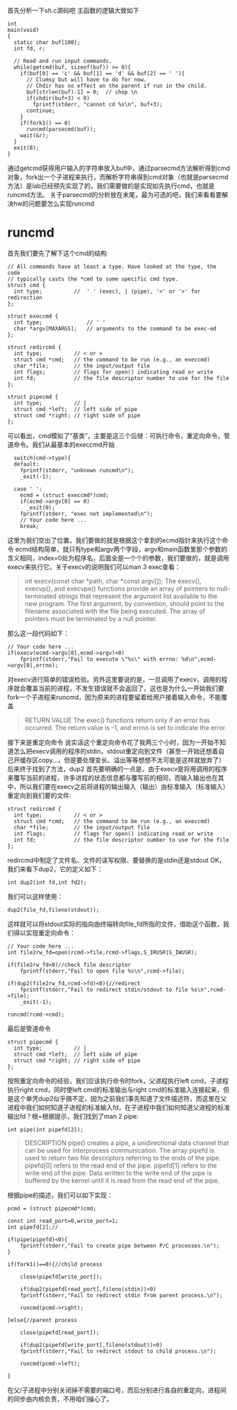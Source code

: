 首先分析一下sh.c源码吧
主函数的逻辑大致如下
```
int
main(void)
{
  static char buf[100];
  int fd, r;

  // Read and run input commands.
  while(getcmd(buf, sizeof(buf)) >= 0){
    if(buf[0] == 'c' && buf[1] == 'd' && buf[2] == ' '){
      // Clumsy but will have to do for now.
      // Chdir has no effect on the parent if run in the child.
      buf[strlen(buf)-1] = 0;  // chop \n
      if(chdir(buf+3) < 0)
        fprintf(stderr, "cannot cd %s\n", buf+3);
      continue;
    }
    if(fork1() == 0)
      runcmd(parsecmd(buf));
    wait(&r);
  }
  exit(0);
}
```
通过getcmd获得用户输入的字符串放入buf中，通过parsecmd方法解析得到cmd对象，fork出一个子进程来执行，而解析字符串得到cmd对象（也就是parsecmd方法）是lab已经预先实现了的，我们需要做的是实现如先执行cmd，也就是runcmd方法。
关于parsecmd的分析放在末尾，最为可选的吧，我们来看看要解决hw的问题要怎么实现runcmd
# runcmd
首先我们要先了解下这个cmd的结构
```
// All commands have at least a type. Have looked at the type, the code
// typically casts the *cmd to some specific cmd type.
struct cmd {
  int type;          //  ' ' (exec), | (pipe), '<' or '>' for redirection
};

struct execcmd {
  int type;              // ' '
  char *argv[MAXARGS];   // arguments to the command to be exec-ed
};

struct redircmd {
  int type;          // < or > 
  struct cmd *cmd;   // the command to be run (e.g., an execcmd)
  char *file;        // the input/output file
  int flags;         // flags for open() indicating read or write
  int fd;            // the file descriptor number to use for the file
};

struct pipecmd {
  int type;          // |
  struct cmd *left;  // left side of pipe
  struct cmd *right; // right side of pipe
};
```
可以看出，cmd模拟了“基类”，主要是这三个后继：可执行命令，重定向命令，管道命令。我们从最基本的execcmd开始
```
  switch(cmd->type){
  default:
    fprintf(stderr, "unknown runcmd\n");
    _exit(-1);

  case ' ':
    ecmd = (struct execcmd*)cmd;
    if(ecmd->argv[0] == 0)
      _exit(0);
    fprintf(stderr, "exec not implemented\n");
    // Your code here ...
    break;
```
这里为我们空出了位置，我们要做的就是根据这个拿到的ecmd指针来执行这个命令
ecmd结构简单，就只有type和argv两个字段，argv和main函数里那个参数的含义相同，index=0处为程序名，后面全是一个个的参数，我们要做的，就是调用execv来执行它。关于execv的说明我们可以man 3 exec查看：
> int execv(const char *path, char *const argv[]);
> The execv(), execvp(), and execvpe()  functions  provide  an  array  of pointers  to  null-terminated  strings that represent the argument list available to the new  program.   The  first  argument,  by  convention, should  point  to the filename associated with the file being executed. The array of pointers must be terminated by a null pointer.

那么这一段代码如下：
```
// Your code here ...
if(execv(ecmd->argv[0],ecmd->argv)<0)
    fprintf(stderr,"Fail to execute \"%s\" with errno: %d\n",ecmd->argv[0],errno);  
```
对execv进行简单的错误检验。另外这里要说的是，一旦调用了execv，调用的程序就会覆盖当前的进程，不发生错误就不会返回了，这也是为什么一开始我们要fork一个子进程来runcmd，因为原来的进程要留着给用户接着输入命令，不能覆盖
> RETURN VALUE
       The exec() functions return only if an error has occurred.  The  return
       value is -1, and errno is set to indicate the error.

接下来是重定向命令
说实话这个重定向命令花了我两三个小时，因为一开始不知道怎么把execv调用的程序的stdin，stdout重定向到文件（甚至一开始还想着自己开缓存区copy...，但是要处理变长、溢出等等想想不太可能是这样就放弃了）后来终于找到了方法，dup2
首先要明确的一点是，由于execv是将用调用的程序来覆写当前的进程，许多进程的状态信息都与覆写前的相同，而输入输出也在其中，所以我们要在execv之前将进程的输出输入（输出）由标准输入（标准输入）重定向到我们要的文件:
```
struct redircmd {
  int type;          // < or > 
  struct cmd *cmd;   // the command to be run (e.g., an execcmd)
  char *file;        // the input/output file
  int flags;         // flags for open() indicating read or write
  int fd;            // the file descriptor number to use for the file
};
```
redircmd中制定了文件名、文件的读写权限、要替换的是stdin还是stdout
OK，我们来看下dup2，它的定义如下：
```
int dup2(int fd,int fd2);
```
我们可以这样使用：
```
dup2(file_fd,fileno(stdout));
```
这样就可以将stdout实际的指向由终端转向file_fd所指的文件，借助这个函数，我们得以实现重定向命令：
```
// Your code here ...
int file2rw_fd=open(rcmd->file,rcmd->flags,S_IRUSR|S_IWUSR);

if(file2rw_fd<0)//check file descriptor
    fprintf(stderr,"Fail to open file %s\n",rcmd->file);

if(dup2(file2rw_fd,rcmd->fd)<0){//redirect 
    fprintf(stderr,"Fail to redirect stdin/stdout to file %s\n",rcmd->file);            
    _exit(-1);
    
runcmd(rcmd->cmd);
```
最后是管道命令
```
struct pipecmd {
  int type;          // |
  struct cmd *left;  // left side of pipe
  struct cmd *right; // right side of pipe
};
```
按照重定向命令的经验，我们应该执行命令时fork，父进程执行left cmd，子进程执行right cmd，同时使left cmd的标准输出与right cmd的标准输入连接起来，但是这个单凭dup2似乎搞不定，因为之前我们事先知道了文件描述符，而这里在父进程中我们如何知道子进程的标准输入fd，在子进程中我们如何知道父进程的标准输出fd？根=根据提示，我们找到了man 2 pipe:
```
int pipe(int pipefd[2]);
```
> DESCRIPTION
pipe()  creates  a pipe, a unidirectional data channel that can be used for interprocess communication.  The array pipefd is used to return two file  descriptors  referring to the ends of the pipe. pipefd[0] refers to the read end of the pipe.  pipefd[1] refers to the write end of the pipe. Data  written  to  the write end of the pipe is buffered by the kernel until it is read from the read end of  the pipe.

根据pipe的描述，我们可以如下实现：
```
pcmd = (struct pipecmd*)cmd;

const int read_port=0,write_port=1;
int pipefd[2];//

if(pipe(pipefd)<0){
    fprintf(stderr,"Fail to create pipe between P/C processes.\n");
}

if(fork1()==0){//child process
    
    close(pipefd[write_port]);

    if(dup2(pipefd[read_port],fileno(stdin))<0)
    fprintf(stderr,"Fail to redirect stdin from parent process.\n");

    runcmd(pcmd->right);

}else{//parent process

    close(pipefd[read_port]);

    if(dup2(pipefd[write_port],fileno(stdout))<0)
    fprintf(stderr,"Fail to redirect stdout to child process.\n");

    runcmd(pcmd->left);

}
```
在父/子进程中分别关闭掉不需要的端口号，而后分别进行各自的重定向，进程间的同步由内核负责，不用咱们操心了。

